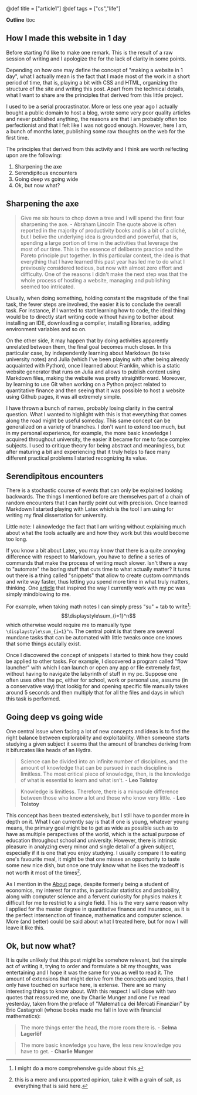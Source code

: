 @def title = ["article1"]
@def tags = ["cs","life"]

**Outline**
\toc

## How I made this website in 1 day
Before starting I'd like to make one remark. This is the result of a raw session of writing and I apologize the for the lack of clarity in some points. 

Depending on how one may define the concept of "making a website in 1 day", what I actually mean is the fact that I made most of the work in a short period of time, that is, playing a bit with CSS and HTML, organizing the structure of the site and writing this post. Apart from the technical details, what I want to share are the principles that derived from this little project.

I used to be a serial procrastinator. More or less one year ago I actually bought a public domain to host a blog, wrote some very poor quality articles and never published anything, the reasons are that I am probably often too perfectionist and that I felt like I was not good enough. However, here I am, a bunch of months later, publishing some raw thoughts on the web for the first time. 

The principles that derived from this activity and I think are worth relfecting upon are the following:
1. Sharpening the axe
2. Serendipitous encounters
3. Going deep vs going wide
4. Ok, but now what?

## Sharpening the axe
> Give me six hours to chop down a tree and I will spend the first four sharpening the axe. - Abraham Lincoln
The quote above is often reported in the majority of productivity books and is a bit of a cliché, but I belive the underlying idea is grounded and powerful, that is, spending a large portion of time in the activities that leverage the most of our time. This is the essence of deliberate practice and the Pareto principle put together. In this particular context, the idea is that everything that I have learned this past year has led me to do what I previously considered tedious, but now with almost zero effort and difficulty. One of the reasons I didn't make the next step was that the whole process of hosting a website, managing and publishing seemed too intricated. 

Usually, when doing something, holding constant the magnitude of the final task, the fewer steps are involved, the easier it is to conclude the overall task. For instance, if I wanted to start learning how to code, the ideal thing would be to directly start writing code without having to bother about installing an IDE, downloading a compiler, installing libraries, adding environment variables and so on. 

On the other side, it may happen that by doing activities apparently unrelated between them, the final goal becomes much closer. In this particular case, by independently learning about Markdown (to take university notes) and Julia (which I've been playing with after being already acquainted with Python), once I learned about Franklin, which is a static website generator that runs on Julia and allows to publish content using Markdown files, making the website was pretty straightforward. Moreover, by learning to use Git when working on a Python project related to quantitative finance and then seeing that it was possible to host a website using Github pages, it was all extremely simple. 

I have thrown a bunch of names, probably losing clarity in the central question. What I wanted to highlight with this is that everything that comes along the road might be useful someday. This same concept can be generalized on a variety of branches. I don't want to extend too much, but in my personal experience, for example, the more basic knowledge I acquired throughout university, the easier it became for me to face complex subjects. I used to critique theory for being abstract and meaningless, but after maturing a bit and experiencing that it truly helps to face many different practical problems I started recognizing its value.

## Serendipitous encounters
There is a stochastic course of events that can only be explained looking backwards. The things I mentioned before are themselves part of a chain of random encounters that I can hardly point out with precision. Once learned Markdown I started playing with Latex which is the tool I am using for writing my final dissertation for university. 

Little note: I aknowledge the fact that I am writing without explaining much about what the tools actually are and how they work but this would become too long.

If you know a bit about Latex, you may know that there is a quite annoying difference with respect to Markdown, you have to define a series of commands that make the process of writing much slower. Isn't there a way to "automate" the boring stuff that cuts time to what actually matter? It turns out there is a thing called "snippets" that allow to create custom commands and write way faster, thus letting you spend more time in what truly matters, thinking. One [article](https://castel.dev/post/lecture-notes-1/) that inspired the way I currently work with my pc was simply mindblowing to me. 

For example, when taking math notes I can simply press "su" + tab to write[^1]:
$$\displaystyle\sum_{i=1}^n$$
which otherwise would require me to manually type `\displaystyle\sum_{i=1}^n`. The central point is that there are several mundane tasks that can be automated with little tweaks once one knows that some things acutally exist.  

Once I discovered the concept of snippets I started to think how they could be applied to other tasks. For example, I discovered a program called "flow launcher" with which I can launch or open any app or file extremely fast, without having to navigate the labyrinth of stuff in my pc. Suppose one often uses often the pc, either for school, work or personal use, assume (in a conservative way) that lookig for and opening specific file manually takes around 5 seconds and then multiply that for all the files and days in which this task is performed. 

[^1]: I might do a more comprehensive guide about this.

## Going deep vs going wide
One central issue when facing a lot of new concepts and ideas is to find the right balance between explorability and exploitability. When someone starts studying a given subject it seems that the amount of branches deriving from it bifurcates like heads of an Hydra.

> Science can be divided into an infinite number of disciplines, and the amount of knowledge that can be pursued in each discipline is limitless. The most critical piece of knowledge, then, is the knowledge of what is essential to learn and what isn’t. - **Leo Tolstoy**

> Knowledge is limitless. Therefore, there is a minuscule difference between those who know a lot and those who know very little. - **Leo Tolstoy**

This concept has been treated extensively, but I still have to ponder more in depth on it. What I can currently say is that if one is young, whatever young means, the primary goal might be to get as wide as possible such as to have as multiple perspectives of the world, which is the actual purpose of education throughout school and university. However, there is intrinsic pleasure in analyzing every minor and single detail of a given subject, especially if it is one that you enjoy studying. I usually compare it to eating one's favourite meal, it might be that one misses an opportunity to taste some new nice dish, but once one truly know what he likes the tradeoff is not worth it most of the times[^2].

As I mention in the [About](/about/) page, despite formerly being a student of economics, my interest for maths, in particular statistics and probability, along with computer science and a fervent curiosity for physics makes it difficult for me to restrict to a single field. This is the very same reason why I applied for the master degree in quantitative finance and insurance, as it is the perfect intersenction of finance, mathematics and computer science. More (and better) could be said about what I treated here, but for now I will leave it like this.

[^2]: this is a mere and unsupported opinion, take it with a grain of salt, as everything that is said here.

## Ok, but now what?
It is quite unlikely that this post might be somehow relevant, but the simple act of writing it, trying to order and formulate a bit my thoughts, was entertaining and I hope it was the same for you as well to read it. The amount of extensions that might derive from the concepts and topics, that I only have touched on surface here, is extense. There are so many interesting things to know about. With this respect I will close with two quotes that reassured me, one by Charlie Munger and one I've read yesterday, taken from the preface of "Matematica dei Mercati Finanziari" by Erio Castagnoli (whose books made me fall in love with financial mathematics):

> The more things enter the head, the more room there is. - **Selma Lagerlöf**

> The more basic knowledge you have, the less new knowledge you have to get. - **Charlie Munger**